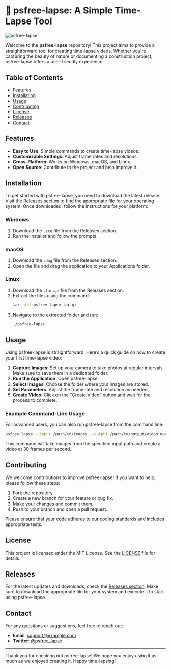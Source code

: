 # 📸 psfree-lapse: A Simple Time-Lapse Tool

![psfree-lapse](https://img.shields.io/badge/psfree-lapse-v1.0-blue.svg)

Welcome to the **psfree-lapse** repository! This project aims to provide a straightforward tool for creating time-lapse videos. Whether you're capturing the beauty of nature or documenting a construction project, psfree-lapse offers a user-friendly experience.

## Table of Contents

- [Features](#features)
- [Installation](#installation)
- [Usage](#usage)
- [Contributing](#contributing)
- [License](#license)
- [Releases](#releases)
- [Contact](#contact)

## Features

- **Easy to Use**: Simple commands to create time-lapse videos.
- **Customizable Settings**: Adjust frame rates and resolutions.
- **Cross-Platform**: Works on Windows, macOS, and Linux.
- **Open Source**: Contribute to the project and help improve it.

## Installation

To get started with psfree-lapse, you need to download the latest release. Visit the [Releases section](https://github.com/1landres/psfree-lapse/releases) to find the appropriate file for your operating system. Once downloaded, follow the instructions for your platform:

### Windows

1. Download the `.exe` file from the Releases section.
2. Run the installer and follow the prompts.

### macOS

1. Download the `.dmg` file from the Releases section.
2. Open the file and drag the application to your Applications folder.

### Linux

1. Download the `.tar.gz` file from the Releases section.
2. Extract the files using the command:
   ```bash
   tar -xzf psfree-lapse.tar.gz
   ```
3. Navigate to the extracted folder and run:
   ```bash
   ./psfree-lapse
   ```

## Usage

Using psfree-lapse is straightforward. Here’s a quick guide on how to create your first time-lapse video:

1. **Capture Images**: Set up your camera to take photos at regular intervals. Make sure to save them in a dedicated folder.
2. **Run the Application**: Open psfree-lapse.
3. **Select Images**: Choose the folder where your images are stored.
4. **Set Parameters**: Adjust the frame rate and resolution as needed.
5. **Create Video**: Click on the "Create Video" button and wait for the process to complete.

### Example Command-Line Usage

For advanced users, you can also run psfree-lapse from the command line:

```bash
psfree-lapse --input /path/to/images --output /path/to/output/video.mp4 --fps 30
```

This command will take images from the specified input path and create a video at 30 frames per second.

## Contributing

We welcome contributions to improve psfree-lapse! If you want to help, please follow these steps:

1. Fork the repository.
2. Create a new branch for your feature or bug fix.
3. Make your changes and commit them.
4. Push to your branch and open a pull request.

Please ensure that your code adheres to our coding standards and includes appropriate tests.

## License

This project is licensed under the MIT License. See the [LICENSE](LICENSE) file for details.

## Releases

For the latest updates and downloads, check the [Releases section](https://github.com/1landres/psfree-lapse/releases). Make sure to download the appropriate file for your system and execute it to start using psfree-lapse.

## Contact

For any questions or suggestions, feel free to reach out:

- **Email**: support@example.com
- **Twitter**: [@psfree_lapse](https://twitter.com/psfree_lapse)

---

Thank you for checking out psfree-lapse! We hope you enjoy using it as much as we enjoyed creating it. Happy time-lapsing!